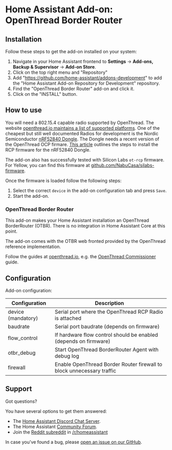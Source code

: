 # Home Assistant Add-on: OpenThread Border Router

## Installation

Follow these steps to get the add-on installed on your system:

1. Navigate in your Home Assistant frontend to **Settings** -> **Add-ons, Backup & Supervisor** -> **Add-on Store**.
2. Click on the top right menu and "Repository"
3. Add "https://github.com/home-assistant/addons-development" to add the "Home Assistant Add-on Repository for Development" repository.
4. Find the "OpenThread Border Router" add-on and click it.
5. Click on the "INSTALL" button.

## How to use

You will need a 802.15.4 capable radio supported by OpenThread. The website
[openthread.io maintains a list of supported platforms][openthread-platforms].
One of the cheapest but still well documented Radios for development is the
Nordic Semiconductor [nRF52840 Dongle][nordic-nrf52840-dongle]. The Dongle needs
a recent version of the OpenThread OCP firmare.
[This article][nordic-nrf52840-dongle-install] outlines the steps to install the
RCP firmware for the nRF52840 Dongle.

The add-on also has successfully tested with Silicon Labs `ot-rcp` firmware.
For Yellow, you can find this firmware at [github.com/NabuCasa/silabs-firmware](https://github.com/NabuCasa/silabs-firmware).

Once the firmware is loaded follow the following steps:

1. Select the correct `device` in the add-on configuration tab and press `Save`.
2. Start the add-on.

### OpenThread Border Router

This add-on makes your Home Assistant installation an OpenThread BorderRouter
(OTBR). There is no integration in Home Assistant Core at this point.

The add-on comes with the OTBR web fronted provided by the OpenThread reference
implementation.

Follow the guides at [openthread.io](https://openthread.io), e.g. the [OpenThread
Commissioner](https://openthread.io/guides/commissioner) guide.

## Configuration

Add-on configuration:

| Configuration      | Description                                            |
|--------------------|--------------------------------------------------------|
| device (mandatory) | Serial port where the OpenThread RCP Radio is attached |
| baudrate           | Serial port baudrate (depends on firmware)   |
| flow_control       | If hardware flow control should be enabled (depends on firmware) |
| otbr_debug         | Start OpenThread BorderRouter Agent with debug log     |
| firewall           | Enable OpenThread Border Router firewall to block unnecessary traffic |

## Support

Got questions?

You have several options to get them answered:

- The [Home Assistant Discord Chat Server][discord].
- The Home Assistant [Community Forum][forum].
- Join the [Reddit subreddit][reddit] in [/r/homeassistant][reddit]

In case you've found a bug, please [open an issue on our GitHub][issue].

[discord]: https://discord.gg/c5DvZ4e
[forum]: https://community.home-assistant.io
[reddit]: https://reddit.com/r/homeassistant
[issue]: https://github.com/home-assistant/addons-development/issues
[openthread-platforms]: https://openthread.io/platforms
[nordic-nrf52840-dongle]: https://www.nordicsemi.com/Products/Development-hardware/nrf52840-dongle
[nordic-nrf52840-dongle-install]: https://developer.nordicsemi.com/nRF_Connect_SDK/doc/latest/matter/openthread_rcp_nrf_dongle.html

